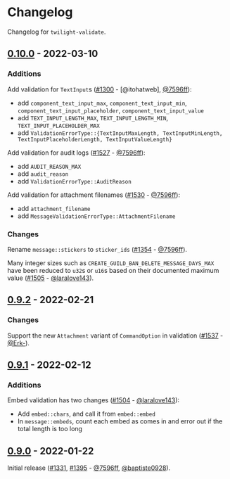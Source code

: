 # Changelog

Changelog for `twilight-validate`.

## [0.10.0] - 2022-03-10

### Additions

Add validation for `TextInput`s ([#1300] - [@itohatweb], [@7596ff]):
- add `component_text_input_max`, `component_text_input_min`,
  `component_text_input_placeholder`, `component_text_input_value`
- add `TEXT_INPUT_LENGTH_MAX`, `TEXT_INPUT_LENGTH_MIN`,
  `TEXT_INPUT_PLACEHOLDER_MAX`
- add `ValidationErrorType::{TextInputMaxLength, TextInputMinLength,
  TextInputPlaceholderLength, TextInputValueLength}`

Add validation for audit logs ([#1527] - [@7596ff]):
- add `AUDIT_REASON_MAX`
- add `audit_reason`
- add `ValidationErrorType::AuditReason`

Add validation for attachment filenames ([#1530] - [@7596ff]):
- add `attachment_filename`
- add `MessageValidationErrorType::AttachmentFilename`

### Changes

Rename `message::stickers` to `sticker_ids` ([#1354] - [@7596ff]).

Many integer sizes such as `CREATE_GUILD_BAN_DELETE_MESSAGE_DAYS_MAX` have been
reduced to `u32`s or `u16`s based on their documented maximum value ([#1505] -
[@laralove143]).

[#1300]: https://github.com/twilight-rs/twilight/pull/1300
[#1354]: https://github.com/twilight-rs/twilight/pull/1354
[#1505]: https://github.com/twilight-rs/twilight/pull/1505
[#1527]: https://github.com/twilight-rs/twilight/pull/1527
[#1530]: https://github.com/twilight-rs/twilight/pull/1530

## [0.9.2] - 2022-02-21

### Changes

Support the new `Attachment` variant of `CommandOption` in validation ([#1537] -
[@Erk-]).

[#1537]: https://github.com/twilight-rs/twilight/pull/1537

## [0.9.1] - 2022-02-12

### Additions

Embed validation has two changes ([#1504] - [@laralove143]):
- Add `embed::chars`, and call it from `embed::embed`
- In `message::embeds`, count each embed as comes in and error out if the total
  length is too long

[#1504]: https://github.com/twilight-rs/twilight/pull/1504

## [0.9.0] - 2022-01-22

Initial release ([#1331], [#1395] - [@7596ff], [@baptiste0928]).

[#1331]: https://github.com/twilight-rs/twilight/pull/1331
[#1395]: https://github.com/twilight-rs/twilight/pull/1395

[@7596ff]: https://github.com/7596ff
[@baptiste0928]: https://github.com/baptiste0928
[@Erk-]: https://github.com/Erk-
[@laralove143]: https://github.com/laralove143

[0.10.0]: https://github.com/twilight-rs/twilight/releases/tag/validate-0.10.0
[0.9.2]: https://github.com/twilight-rs/twilight/releases/tag/validate-0.9.2
[0.9.1]: https://github.com/twilight-rs/twilight/releases/tag/validate-0.9.1
[0.9.0]: https://github.com/twilight-rs/twilight/releases/tag/validate-0.9.0
